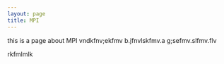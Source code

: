 ```yaml
---
layout: page
title: MPI
---
```


this is a page about MPI
vndkfnv;ekfmv
b.jfnvlskfmv.a
g;sefmv.slfmv.flv   

rkfmlmlk
